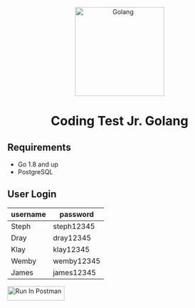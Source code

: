 <p align="center">
  <a href="github.com/sahaduta/coding-test-backend-httid" target="blank"><img src="https://miro.medium.com/v2/resize:fit:1400/format:webp/1*HtCjHzGwf6iWNqXu5Cndsg.png" width="200" alt="Golang" /></a>
</p>

<h1 align="center">Coding Test Jr. Golang</h1>

## Requirements

- Go 1.8 and up
- PostgreSQL

## User Login

| username | password   |
| -------- | ---------- |
| Steph    | steph12345 |
| Dray     | dray12345  |
| Klay     | klay12345  |
| Wemby    | wemby12345 |
| James    | james12345 |

<!-- markdownlint-enable -->
<!-- prettier-ignore-end -->
<!-- ALL-CONTRIBUTORS-LIST:END -->

[<img src="https://run.pstmn.io/button.svg" alt="Run In Postman" style="width: 128px; height: 32px;">](https://app.getpostman.com/run-collection/25681406-3f8e63b4-c899-4d04-a513-a49a7b7ea2ce?action=collection%2Ffork&source=rip_markdown&collection-url=entityId%3D25681406-3f8e63b4-c899-4d04-a513-a49a7b7ea2ce%26entityType%3Dcollection%26workspaceId%3Dcd89d349-9008-4934-8a09-f8736b6e72de)
